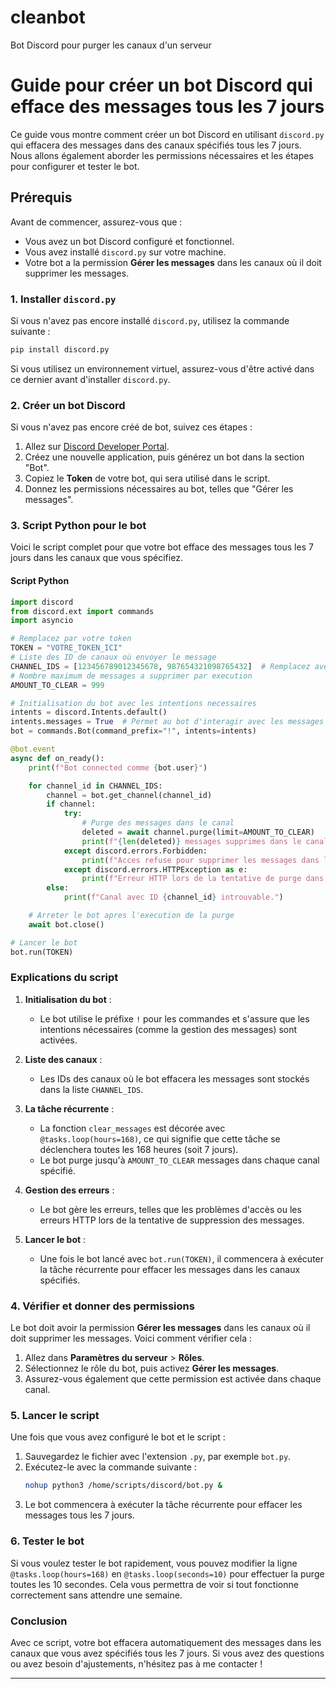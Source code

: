 # cleanbot
Bot Discord pour purger les canaux d'un serveur


# Guide pour créer un bot Discord qui efface des messages tous les 7 jours

Ce guide vous montre comment créer un bot Discord en utilisant `discord.py` qui effacera des messages dans des canaux spécifiés tous les 7 jours. Nous allons également aborder les permissions nécessaires et les étapes pour configurer et tester le bot.

## Prérequis

Avant de commencer, assurez-vous que :

- Vous avez un bot Discord configuré et fonctionnel.
- Vous avez installé `discord.py` sur votre machine.
- Votre bot a la permission **Gérer les messages** dans les canaux où il doit supprimer les messages.

### 1. Installer `discord.py`

Si vous n'avez pas encore installé `discord.py`, utilisez la commande suivante :

```bash
pip install discord.py
```

Si vous utilisez un environnement virtuel, assurez-vous d'être activé dans ce dernier avant d'installer `discord.py`.

### 2. Créer un bot Discord

Si vous n'avez pas encore créé de bot, suivez ces étapes :

1. Allez sur [Discord Developer Portal](https://discord.com/developers/applications).
2. Créez une nouvelle application, puis générez un bot dans la section "Bot".
3. Copiez le **Token** de votre bot, qui sera utilisé dans le script.
4. Donnez les permissions nécessaires au bot, telles que "Gérer les messages".

### 3. Script Python pour le bot

Voici le script complet pour que votre bot efface des messages tous les 7 jours dans les canaux que vous spécifiez.

#### Script Python

```python
import discord
from discord.ext import commands
import asyncio

# Remplacez par votre token
TOKEN = "VOTRE_TOKEN_ICI"
# Liste des ID de canaux où envoyer le message
CHANNEL_IDS = [123456789012345678, 987654321098765432]  # Remplacez avec les IDs de vos canaux
# Nombre maximum de messages a supprimer par execution
AMOUNT_TO_CLEAR = 999

# Initialisation du bot avec les intentions necessaires
intents = discord.Intents.default()
intents.messages = True  # Permet au bot d'interagir avec les messages
bot = commands.Bot(command_prefix="!", intents=intents)

@bot.event
async def on_ready():
    print(f"Bot connected comme {bot.user}")

    for channel_id in CHANNEL_IDS:
        channel = bot.get_channel(channel_id)
        if channel:
            try:
                # Purge des messages dans le canal
                deleted = await channel.purge(limit=AMOUNT_TO_CLEAR)
                print(f"{len(deleted)} messages supprimes dans le canal {channel_id}.")
            except discord.errors.Forbidden:
                print(f"Acces refuse pour supprimer les messages dans le canal {channel_id}.")
            except discord.errors.HTTPException as e:
                print(f"Erreur HTTP lors de la tentative de purge dans le canal {channel_id}: {e}")
        else:
            print(f"Canal avec ID {channel_id} introuvable.")

    # Arreter le bot apres l'execution de la purge
    await bot.close()

# Lancer le bot
bot.run(TOKEN)
```

### Explications du script

1. **Initialisation du bot** :
    - Le bot utilise le préfixe `!` pour les commandes et s'assure que les intentions nécessaires (comme la gestion des messages) sont activées.

2. **Liste des canaux** :
    - Les IDs des canaux où le bot effacera les messages sont stockés dans la liste `CHANNEL_IDS`.

3. **La tâche récurrente** :
    - La fonction `clear_messages` est décorée avec `@tasks.loop(hours=168)`, ce qui signifie que cette tâche se déclenchera toutes les 168 heures (soit 7 jours).
    - Le bot purge jusqu'à `AMOUNT_TO_CLEAR` messages dans chaque canal spécifié.

4. **Gestion des erreurs** :
    - Le bot gère les erreurs, telles que les problèmes d'accès ou les erreurs HTTP lors de la tentative de suppression des messages.

5. **Lancer le bot** :
    - Une fois le bot lancé avec `bot.run(TOKEN)`, il commencera à exécuter la tâche récurrente pour effacer les messages dans les canaux spécifiés.

### 4. Vérifier et donner des permissions

Le bot doit avoir la permission **Gérer les messages** dans les canaux où il doit supprimer les messages. Voici comment vérifier cela :

1. Allez dans **Paramètres du serveur** > **Rôles**.
2. Sélectionnez le rôle du bot, puis activez **Gérer les messages**.
3. Assurez-vous également que cette permission est activée dans chaque canal.

### 5. Lancer le script

Une fois que vous avez configuré le bot et le script :

1. Sauvegardez le fichier avec l'extension `.py`, par exemple `bot.py`.
2. Exécutez-le avec la commande suivante :
   ```bash
   nohup python3 /home/scripts/discord/bot.py &
   ```
3. Le bot commencera à exécuter la tâche récurrente pour effacer les messages tous les 7 jours.

### 6. Tester le bot

Si vous voulez tester le bot rapidement, vous pouvez modifier la ligne `@tasks.loop(hours=168)` en `@tasks.loop(seconds=10)` pour effectuer la purge toutes les 10 secondes. Cela vous permettra de voir si tout fonctionne correctement sans attendre une semaine.

### Conclusion

Avec ce script, votre bot effacera automatiquement des messages dans les canaux que vous avez spécifiés tous les 7 jours. Si vous avez des questions ou avez besoin d'ajustements, n'hésitez pas à me contacter !

---
